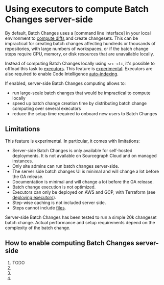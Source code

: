 # Using executors to compute Batch Changes server-side

<aside class="experimental"></aside>


By default, Batch Changes uses a [command line interface] in your local environment to [compute diffs](how_src_executes_a_batch_spec.md) and create changesets. This can be impractical for creating batch changes affecting hundreds or thousands of repositories, with large numbers of workspaces, or if the batch change steps require CPU, memory, or disk resources that are unavailable locally.

Instead of computing Batch Changes locally using `src-cli`, it's possible to offload this task to [executors](../../admin/deploy_executors.md). This feature is [experimental](../../admin/beta_and_experimental_features#experimental-features.md). Executors are also required to enable Code Intelligence [auto-indexing](https://docs.sourcegraph.com/code_intelligence/explanations/auto_indexing).

If enabled, server-side Batch Changes computing allows to:

- run large-scale batch changes that would be impractical to compute locally
- speed up batch change creation time by distributing batch change computing over several executors
- reduce the setup time required to onboard new users to Batch Changes

## Limitations

This feature is experimental. In particular, it comes with limitations:

- Server-side Batch Changes is only available for self-hosted deployments. It is not available on Sourcegraph Cloud and on managed instances.
- Only site admins can run batch changes server-side.
- The server side batch changes UI is minimal and will change a lot before the GA release.
- Documentation is minimal and will change a lot before the GA release.
- Batch change execution is not optimized.
- Executors can only be deployed on AWS and GCP, with Terraform (see [deploying executors](../../admin/deploy_executors.md)).
- Step-wise caching is not included server side.
- Steps cannot include [files](batch_spec_yaml_reference.md#steps-files).

Server-side Batch Changes has been tested to run a simple 20k changeset batch change. Actual performance and setup requirements depend on the complexity of the batch change.

## How to enable computing Batch Changes server-side

1. TODO
1. 
1. 
1. 
